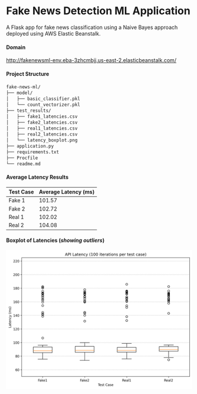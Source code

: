 # Fake News Detection ML Application
A Flask app for fake news classification using a Naive Bayes approach deployed using AWS Elastic Beanstalk.

#### Domain
http://fakenewsml-env.eba-3zhcmbjj.us-east-2.elasticbeanstalk.com/

#### Project Structure

```
fake-news-ml/
├── model/
│   ├── basic_classifier.pkl
│   └── count_vectorizer.pkl
├── test_results/
│   ├── fake1_latencies.csv
│   ├── fake2_latencies.csv
│   ├── real1_latencies.csv
│   ├── real2_latencies.csv
│   └── latency_boxplot.png
├── application.py
├── requirements.txt
├── Procfile
└── readme.md
```

#### Average Latency Results
| Test Case | Average Latency (ms) |
|-----------|----------------------|
| Fake  1 | 101.57                |
| Fake  2 | 102.72                |
| Real  1 | 102.02                |
| Real  2 | 104.08                |

#### Boxplot of Latencies (_showing outliers_)
![Latency Boxplot](test_results/latency_boxplot.png)
